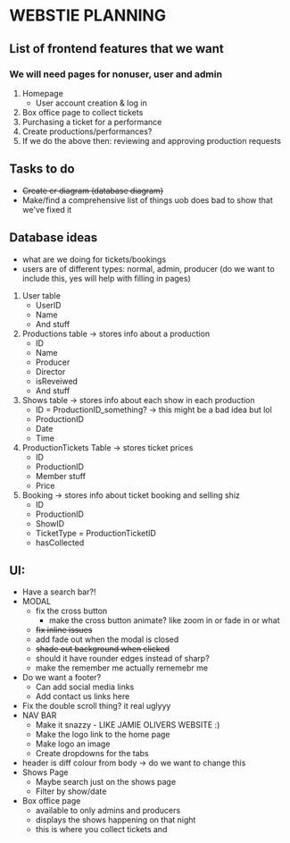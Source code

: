 # WEBSTIE PLANNING

## **List of frontend features that we want**
### We will need pages for nonuser, user and admin 
1. Homepage 
    * User account creation & log in 
3. Box office page to collect tickets
4. Purchasing a ticket for a performance
5. Create productions/performances?
6. If we do the above then: reviewing and approving production requests


## **Tasks to do**
- ~~Create er diagram (database diagram)~~
- Make/find a comprehensive list of things uob does bad to show that we've fixed it


## Database ideas
- what are we doing for tickets/bookings
- users are of different types: normal, admin, producer 
    (do we want to include this, yes will help with filling in pages)

1. User table
    * UserID
    * Name
    * And stuff
2. Productions table -> stores info about a production
    * ID 
    * Name
    * Producer
    * Director
    * isReveiwed
    * And stuff
3. Shows table -> stores info about each show in each production
    * ID = ProductionID_something? -> this might be a bad idea but lol
    * ProductionID
    * Date
    * Time
4. ProductionTickets Table -> stores ticket prices
    * ID
    * ProductionID
    * Member stuff
    * Price
5. Booking -> stores info about ticket booking and selling shiz
    * ID
    * ProductionID
    * ShowID
    * TicketType = ProductionTicketID
    * hasCollected


## UI:
* Have a search bar?!
* MODAL
    * fix the cross button
        * make the cross button animate? like zoom in or fade in or what
    * ~~fix inline issues~~
    * add fade out when the modal is closed
    * ~~shade out background when clicked~~
    * should it have rounder edges instead of sharp?
    * make the remember me actually rememebr me
* Do we want a footer?
    * Can add social media links
    * Add contact us links here
* Fix the double scroll thing? it real uglyyy
* NAV BAR
    * Make it snazzy - LIKE JAMIE OLIVERS WEBSITE :)
    * Make the logo link to the home page
    * Make logo an image
    * Create dropdowns for the tabs
* header is diff colour from body -> do we want to change this
* Shows Page
    * Maybe search just on the shows page
    * Filter by show/date
* Box office page 
    * available to only admins and producers
    * displays the shows happening on that night
    * this is where you collect tickets and 